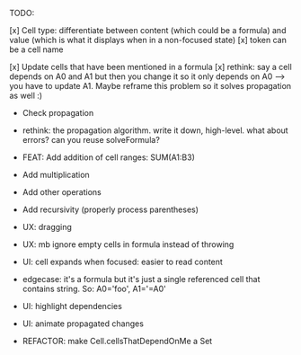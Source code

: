 TODO:

[x] Cell type: differentiate between content (which could be a formula) and value (which is what it displays when in a non-focused state)
[x] token can be a cell name

[x] Update cells that have been mentioned in a formula
[x] rethink: say a cell depends on A0 and A1 but then you change it so it only depends on A0 --> you have to update A1. Maybe reframe this problem so it solves propagation as well :)

-   Check propagation
-   rethink: the propagation algorithm. write it down, high-level. what about errors? can you reuse solveFormula?

-   FEAT: Add addition of cell ranges: SUM(A1:B3)
-   Add multiplication
-   Add other operations
-   Add recursivity (properly process parentheses)

-   UX: dragging
-   UX: mb ignore empty cells in formula instead of throwing
-   UI: cell expands when focused: easier to read content
-   edgecase: it's a formula but it's just a single referenced cell that contains string. So: A0='foo', A1='=A0'
-   UI: highlight dependencies
-   UI: animate propagated changes

-   REFACTOR: make Cell.cellsThatDependOnMe a Set
